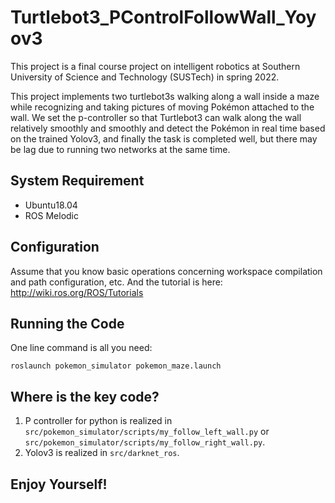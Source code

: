 # Turtlebot3_PControlFollowWall_Yoyov3
This project is a final course project on intelligent robotics at Southern University of Science and Technology (SUSTech) in spring 2022.

This project implements two turtlebot3s walking along a wall inside a maze while recognizing and taking pictures of moving Pokémon attached to the wall. We set the p-controller so that Turtlebot3 can walk along the wall relatively smoothly and smoothly and detect the Pokémon in real time based on the trained Yolov3, and finally the task is completed well, but there may be lag due to running two networks at the same time.

## System Requirement
- Ubuntu18.04
- ROS Melodic

## Configuration
Assume that you know basic operations concerning workspace compilation and path configuration, etc. And the tutorial is here: http://wiki.ros.org/ROS/Tutorials

## Running the Code
One line command is all you need:
```
roslaunch pokemon_simulator pokemon_maze.launch
```

## Where is the key code?
1. P controller for python is realized in `src/pokemon_simulator/scripts/my_follow_left_wall.py` or `src/pokemon_simulator/scripts/my_follow_right_wall.py`.
2. Yolov3 is realized in `src/darknet_ros`.

## Enjoy Yourself!
